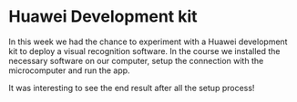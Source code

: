 # Huawei Development kit

In this week we had the chance to experiment with a Huawei development kit to deploy a visual recognition software. In the course we installed the necessary software on our computer, setup the connection with the microcomputer and run the app.

It was interesting to see the end result after all the setup process!